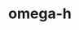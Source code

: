 ---
title: "omega-h"
layout: cache
categories: [package, develop]
meta: {"versions": ["9.34.13"], "compilers": ["cce@=15.0.1", "gcc@=11.1.0", "gcc@=11.4.0", "gcc@=9.4.0", "oneapi@=2023.2.0", "oneapi@=2023.2.1"], "oss": ["rhel8", "ubuntu20.04"], "platforms": ["linux"], "targets": ["aarch64", "ppc64le", "x86_64", "x86_64_v3", "zen4"], "stacks": ["e4s", "e4s-arm", "e4s-cray-rhel", "e4s-oneapi", "e4s-power", "root"], "num_specs": 69, "num_specs_by_stack": {"e4s-cray-rhel": 3, "root": 69, "e4s-arm": 9, "e4s-power": 23, "e4s-oneapi": 10, "e4s": 24}}
spec_details: [{"hash": "72lwv733cu3mkxkqwpxeulkybd57shtx", "compiler": "cce@=15.0.1", "versions": ["9.34.13"], "os": "rhel8", "platform": "linux", "target": "zen4", "variants": ["build_system=cmake", "build_type=Release", "~cuda", "~examples", "generator=make", "~gmsh", "~ipo", "~kokkos", "+mpi", "+optimize", "+shared", "+symbols", "~throw", "+trilinos", "~warnings", "+zlib"], "stacks": ["e4s-cray-rhel", "root"], "size": "-", "tarball": "https://binaries.spack.io/develop/build_cache/linux-rhel8-zen4/cce-15.0.1/omega-h-9.34.13/linux-rhel8-zen4-cce-15.0.1-omega-h-9.34.13-72lwv733cu3mkxkqwpxeulkybd57shtx.spack"}, {"hash": "bskkp2qwz6wdpgoqjphrvsz7mmv5onag", "compiler": "cce@=15.0.1", "versions": ["9.34.13"], "os": "rhel8", "platform": "linux", "target": "zen4", "variants": ["build_system=cmake", "build_type=Release", "~cuda", "~examples", "generator=make", "~gmsh", "~ipo", "~kokkos", "+mpi", "+optimize", "+shared", "+symbols", "~throw", "+trilinos", "~warnings", "+zlib"], "stacks": ["e4s-cray-rhel", "root"], "size": "-", "tarball": "https://binaries.spack.io/develop/build_cache/linux-rhel8-zen4/cce-15.0.1/omega-h-9.34.13/linux-rhel8-zen4-cce-15.0.1-omega-h-9.34.13-bskkp2qwz6wdpgoqjphrvsz7mmv5onag.spack"}, {"hash": "3e2srvvvgujddsm5w7j3jxvnpystlsdf", "compiler": "cce@=15.0.1", "versions": ["9.34.13"], "os": "rhel8", "platform": "linux", "target": "zen4", "variants": ["build_system=cmake", "build_type=Release", "~cuda", "~examples", "generator=make", "~gmsh", "~ipo", "~kokkos", "+mpi", "+optimize", "+shared", "+symbols", "~throw", "+trilinos", "~warnings", "+zlib"], "stacks": ["e4s-cray-rhel", "root"], "size": "-", "tarball": "https://binaries.spack.io/develop/build_cache/linux-rhel8-zen4/cce-15.0.1/omega-h-9.34.13/linux-rhel8-zen4-cce-15.0.1-omega-h-9.34.13-3e2srvvvgujddsm5w7j3jxvnpystlsdf.spack"}, {"hash": "jop5cox3afoftv7lu7gzjt7jgb5sftf6", "compiler": "gcc@=11.4.0", "versions": ["9.34.13"], "os": "ubuntu20.04", "platform": "linux", "target": "aarch64", "variants": ["build_system=cmake", "build_type=Release", "~cuda", "~examples", "generator=make", "~gmsh", "~ipo", "~kokkos", "+mpi", "+optimize", "+shared", "+symbols", "~throw", "+trilinos", "~warnings", "+zlib"], "stacks": ["e4s-arm", "root"], "size": "-", "tarball": "https://binaries.spack.io/develop/build_cache/linux-ubuntu20.04-aarch64/gcc-11.4.0/omega-h-9.34.13/linux-ubuntu20.04-aarch64-gcc-11.4.0-omega-h-9.34.13-jop5cox3afoftv7lu7gzjt7jgb5sftf6.spack"}, {"hash": "vrjr373hx7faht2p5fz3ze4yocvi73so", "compiler": "gcc@=11.4.0", "versions": ["9.34.13"], "os": "ubuntu20.04", "platform": "linux", "target": "aarch64", "variants": ["build_system=cmake", "build_type=Release", "+cuda", "cuda_arch=75", "~examples", "generator=make", "~gmsh", "~ipo", "~kokkos", "+mpi", "+optimize", "+shared", "+symbols", "~throw", "+trilinos", "~warnings", "+zlib"], "stacks": ["e4s-arm", "root"], "size": "-", "tarball": "https://binaries.spack.io/develop/build_cache/linux-ubuntu20.04-aarch64/gcc-11.4.0/omega-h-9.34.13/linux-ubuntu20.04-aarch64-gcc-11.4.0-omega-h-9.34.13-vrjr373hx7faht2p5fz3ze4yocvi73so.spack"}, {"hash": "hggechhjau3nxg2ft6lyqikkf5h2izm4", "compiler": "gcc@=11.4.0", "versions": ["9.34.13"], "os": "ubuntu20.04", "platform": "linux", "target": "aarch64", "variants": ["build_system=cmake", "build_type=Release", "+cuda", "cuda_arch=80", "~examples", "generator=make", "~gmsh", "~ipo", "~kokkos", "+mpi", "+optimize", "+shared", "+symbols", "~throw", "+trilinos", "~warnings", "+zlib"], "stacks": ["e4s-arm", "root"], "size": "-", "tarball": "https://binaries.spack.io/develop/build_cache/linux-ubuntu20.04-aarch64/gcc-11.4.0/omega-h-9.34.13/linux-ubuntu20.04-aarch64-gcc-11.4.0-omega-h-9.34.13-hggechhjau3nxg2ft6lyqikkf5h2izm4.spack"}, {"hash": "ghulmrwsbjvmazlysbxyhqaiqecnrrqm", "compiler": "gcc@=11.4.0", "versions": ["9.34.13"], "os": "ubuntu20.04", "platform": "linux", "target": "aarch64", "variants": ["build_system=cmake", "build_type=Release", "~cuda", "~examples", "generator=make", "~gmsh", "~ipo", "~kokkos", "+mpi", "+optimize", "+shared", "+symbols", "~throw", "+trilinos", "~warnings", "+zlib"], "stacks": ["e4s-arm", "root"], "size": "-", "tarball": "https://binaries.spack.io/develop/build_cache/linux-ubuntu20.04-aarch64/gcc-11.4.0/omega-h-9.34.13/linux-ubuntu20.04-aarch64-gcc-11.4.0-omega-h-9.34.13-ghulmrwsbjvmazlysbxyhqaiqecnrrqm.spack"}, {"hash": "y27ire4vp4njcvzntdm3utqzugxssavi", "compiler": "gcc@=11.4.0", "versions": ["9.34.13"], "os": "ubuntu20.04", "platform": "linux", "target": "aarch64", "variants": ["build_system=cmake", "build_type=Release", "+cuda", "cuda_arch=75", "~examples", "generator=make", "~gmsh", "~ipo", "~kokkos", "+mpi", "+optimize", "+shared", "+symbols", "~throw", "+trilinos", "~warnings", "+zlib"], "stacks": ["e4s-arm", "root"], "size": "-", "tarball": "https://binaries.spack.io/develop/build_cache/linux-ubuntu20.04-aarch64/gcc-11.4.0/omega-h-9.34.13/linux-ubuntu20.04-aarch64-gcc-11.4.0-omega-h-9.34.13-y27ire4vp4njcvzntdm3utqzugxssavi.spack"}, {"hash": "lmymatj2vmp7eutlq5nxfi44blbqqohv", "compiler": "gcc@=11.4.0", "versions": ["9.34.13"], "os": "ubuntu20.04", "platform": "linux", "target": "aarch64", "variants": ["build_system=cmake", "build_type=Release", "+cuda", "cuda_arch=80", "~examples", "generator=make", "~gmsh", "~ipo", "~kokkos", "+mpi", "+optimize", "+shared", "+symbols", "~throw", "+trilinos", "~warnings", "+zlib"], "stacks": ["e4s-arm", "root"], "size": "-", "tarball": "https://binaries.spack.io/develop/build_cache/linux-ubuntu20.04-aarch64/gcc-11.4.0/omega-h-9.34.13/linux-ubuntu20.04-aarch64-gcc-11.4.0-omega-h-9.34.13-lmymatj2vmp7eutlq5nxfi44blbqqohv.spack"}, {"hash": "f42ng6y76ajimfpbdvfkp23f6kjpr2aj", "compiler": "gcc@=11.4.0", "versions": ["9.34.13"], "os": "ubuntu20.04", "platform": "linux", "target": "aarch64", "variants": ["build_system=cmake", "build_type=Release", "+cuda", "cuda_arch=80", "~examples", "generator=make", "~gmsh", "~ipo", "~kokkos", "+mpi", "+optimize", "+shared", "+symbols", "~throw", "+trilinos", "~warnings", "+zlib"], "stacks": ["e4s-arm", "root"], "size": "-", "tarball": "https://binaries.spack.io/develop/build_cache/linux-ubuntu20.04-aarch64/gcc-11.4.0/omega-h-9.34.13/linux-ubuntu20.04-aarch64-gcc-11.4.0-omega-h-9.34.13-f42ng6y76ajimfpbdvfkp23f6kjpr2aj.spack"}, {"hash": "vpqk4nmkwvehz722mlcw6or7oj2nrf5j", "compiler": "gcc@=11.4.0", "versions": ["9.34.13"], "os": "ubuntu20.04", "platform": "linux", "target": "aarch64", "variants": ["build_system=cmake", "build_type=Release", "~cuda", "~examples", "generator=make", "~gmsh", "~ipo", "~kokkos", "+mpi", "+optimize", "+shared", "+symbols", "~throw", "+trilinos", "~warnings", "+zlib"], "stacks": ["e4s-arm", "root"], "size": "-", "tarball": "https://binaries.spack.io/develop/build_cache/linux-ubuntu20.04-aarch64/gcc-11.4.0/omega-h-9.34.13/linux-ubuntu20.04-aarch64-gcc-11.4.0-omega-h-9.34.13-vpqk4nmkwvehz722mlcw6or7oj2nrf5j.spack"}, {"hash": "caxgtfichk2ziinwupwel2slq773c3lg", "compiler": "gcc@=11.4.0", "versions": ["9.34.13"], "os": "ubuntu20.04", "platform": "linux", "target": "aarch64", "variants": ["build_system=cmake", "build_type=Release", "+cuda", "cuda_arch=75", "~examples", "generator=make", "~gmsh", "~ipo", "~kokkos", "+mpi", "+optimize", "+shared", "+symbols", "~throw", "+trilinos", "~warnings", "+zlib"], "stacks": ["e4s-arm", "root"], "size": "-", "tarball": "https://binaries.spack.io/develop/build_cache/linux-ubuntu20.04-aarch64/gcc-11.4.0/omega-h-9.34.13/linux-ubuntu20.04-aarch64-gcc-11.4.0-omega-h-9.34.13-caxgtfichk2ziinwupwel2slq773c3lg.spack"}, {"hash": "rcznc3n3rk6dapl545cr33krz2px225l", "compiler": "gcc@=11.1.0", "versions": ["9.34.13"], "os": "ubuntu20.04", "platform": "linux", "target": "ppc64le", "variants": ["build_system=cmake", "build_type=Release", "~cuda", "~examples", "generator=make", "~gmsh", "~ipo", "~kokkos", "+mpi", "+optimize", "+shared", "+symbols", "~throw", "+trilinos", "~warnings", "+zlib"], "stacks": ["e4s-power", "root"], "size": "-", "tarball": "https://binaries.spack.io/develop/build_cache/linux-ubuntu20.04-ppc64le/gcc-11.1.0/omega-h-9.34.13/linux-ubuntu20.04-ppc64le-gcc-11.1.0-omega-h-9.34.13-rcznc3n3rk6dapl545cr33krz2px225l.spack"}, {"hash": "ady4n5tf7hmdwwmboxvbvbwae7tufpfa", "compiler": "gcc@=11.1.0", "versions": ["9.34.13"], "os": "ubuntu20.04", "platform": "linux", "target": "ppc64le", "variants": ["build_system=cmake", "build_type=Release", "+cuda", "cuda_arch=70", "~examples", "generator=make", "~gmsh", "~ipo", "~kokkos", "+mpi", "+optimize", "+shared", "+symbols", "~throw", "+trilinos", "~warnings", "+zlib"], "stacks": ["e4s-power", "root"], "size": "-", "tarball": "https://binaries.spack.io/develop/build_cache/linux-ubuntu20.04-ppc64le/gcc-11.1.0/omega-h-9.34.13/linux-ubuntu20.04-ppc64le-gcc-11.1.0-omega-h-9.34.13-ady4n5tf7hmdwwmboxvbvbwae7tufpfa.spack"}, {"hash": "65vshdfywhevmkdkmbnzvht2elzsn6h3", "compiler": "gcc@=11.1.0", "versions": ["9.34.13"], "os": "ubuntu20.04", "platform": "linux", "target": "ppc64le", "variants": ["build_system=cmake", "build_type=Release", "+cuda", "cuda_arch=70", "~examples", "generator=make", "~gmsh", "~ipo", "~kokkos", "+mpi", "+optimize", "+shared", "+symbols", "~throw", "+trilinos", "~warnings", "+zlib"], "stacks": ["e4s-power", "root"], "size": "-", "tarball": "https://binaries.spack.io/develop/build_cache/linux-ubuntu20.04-ppc64le/gcc-11.1.0/omega-h-9.34.13/linux-ubuntu20.04-ppc64le-gcc-11.1.0-omega-h-9.34.13-65vshdfywhevmkdkmbnzvht2elzsn6h3.spack"}, {"hash": "i3e3hdp3bfqhrdd5sxz4itptvg5usudo", "compiler": "gcc@=11.1.0", "versions": ["9.34.13"], "os": "ubuntu20.04", "platform": "linux", "target": "ppc64le", "variants": ["build_system=cmake", "build_type=Release", "+cuda", "cuda_arch=70", "~examples", "generator=make", "~gmsh", "~ipo", "~kokkos", "+mpi", "+optimize", "+shared", "+symbols", "~throw", "+trilinos", "~warnings", "+zlib"], "stacks": ["e4s-power", "root"], "size": "-", "tarball": "https://binaries.spack.io/develop/build_cache/linux-ubuntu20.04-ppc64le/gcc-11.1.0/omega-h-9.34.13/linux-ubuntu20.04-ppc64le-gcc-11.1.0-omega-h-9.34.13-i3e3hdp3bfqhrdd5sxz4itptvg5usudo.spack"}, {"hash": "cvdabzsvbyvakxgqan4hwp6ckubm7u35", "compiler": "gcc@=11.1.0", "versions": ["9.34.13"], "os": "ubuntu20.04", "platform": "linux", "target": "ppc64le", "variants": ["build_system=cmake", "build_type=Release", "+cuda", "cuda_arch=70", "~examples", "generator=make", "~gmsh", "~ipo", "~kokkos", "+mpi", "+optimize", "+shared", "+symbols", "~throw", "+trilinos", "~warnings", "+zlib"], "stacks": ["e4s-power", "root"], "size": "-", "tarball": "https://binaries.spack.io/develop/build_cache/linux-ubuntu20.04-ppc64le/gcc-11.1.0/omega-h-9.34.13/linux-ubuntu20.04-ppc64le-gcc-11.1.0-omega-h-9.34.13-cvdabzsvbyvakxgqan4hwp6ckubm7u35.spack"}, {"hash": "6c2mp642c4rmsbedghnqg4f7yedlpgey", "compiler": "gcc@=11.1.0", "versions": ["9.34.13"], "os": "ubuntu20.04", "platform": "linux", "target": "ppc64le", "variants": ["build_system=cmake", "build_type=Release", "+cuda", "cuda_arch=70", "~examples", "generator=make", "~gmsh", "~ipo", "~kokkos", "+mpi", "+optimize", "+shared", "+symbols", "~throw", "+trilinos", "~warnings", "+zlib"], "stacks": ["e4s-power", "root"], "size": "-", "tarball": "https://binaries.spack.io/develop/build_cache/linux-ubuntu20.04-ppc64le/gcc-11.1.0/omega-h-9.34.13/linux-ubuntu20.04-ppc64le-gcc-11.1.0-omega-h-9.34.13-6c2mp642c4rmsbedghnqg4f7yedlpgey.spack"}, {"hash": "bnv4bgkfqd3k6epnrgn7pbw4moaw6vvs", "compiler": "gcc@=11.1.0", "versions": ["9.34.13"], "os": "ubuntu20.04", "platform": "linux", "target": "ppc64le", "variants": ["build_system=cmake", "build_type=Release", "+cuda", "cuda_arch=70", "~examples", "generator=make", "~gmsh", "~ipo", "~kokkos", "+mpi", "+optimize", "+shared", "+symbols", "~throw", "+trilinos", "~warnings", "+zlib"], "stacks": ["e4s-power", "root"], "size": "-", "tarball": "https://binaries.spack.io/develop/build_cache/linux-ubuntu20.04-ppc64le/gcc-11.1.0/omega-h-9.34.13/linux-ubuntu20.04-ppc64le-gcc-11.1.0-omega-h-9.34.13-bnv4bgkfqd3k6epnrgn7pbw4moaw6vvs.spack"}, {"hash": "fx4ado3dd2srowcwsx6mjwiqjwh44u5j", "compiler": "gcc@=11.1.0", "versions": ["9.34.13"], "os": "ubuntu20.04", "platform": "linux", "target": "ppc64le", "variants": ["build_system=cmake", "build_type=Release", "~cuda", "~examples", "generator=make", "~gmsh", "~ipo", "~kokkos", "+mpi", "+optimize", "+shared", "+symbols", "~throw", "+trilinos", "~warnings", "+zlib"], "stacks": ["e4s-power", "root"], "size": "-", "tarball": "https://binaries.spack.io/develop/build_cache/linux-ubuntu20.04-ppc64le/gcc-11.1.0/omega-h-9.34.13/linux-ubuntu20.04-ppc64le-gcc-11.1.0-omega-h-9.34.13-fx4ado3dd2srowcwsx6mjwiqjwh44u5j.spack"}, {"hash": "ksajywcla4wozkdiiulqotfnt5gmrv7e", "compiler": "gcc@=11.1.0", "versions": ["9.34.13"], "os": "ubuntu20.04", "platform": "linux", "target": "ppc64le", "variants": ["build_system=cmake", "build_type=Release", "~cuda", "~examples", "generator=make", "~gmsh", "~ipo", "~kokkos", "+mpi", "+optimize", "+shared", "+symbols", "~throw", "+trilinos", "~warnings", "+zlib"], "stacks": ["e4s-power", "root"], "size": "-", "tarball": "https://binaries.spack.io/develop/build_cache/linux-ubuntu20.04-ppc64le/gcc-11.1.0/omega-h-9.34.13/linux-ubuntu20.04-ppc64le-gcc-11.1.0-omega-h-9.34.13-ksajywcla4wozkdiiulqotfnt5gmrv7e.spack"}, {"hash": "jrohpnizkwocjkyuavgbcxigiktq2vr4", "compiler": "gcc@=11.1.0", "versions": ["9.34.13"], "os": "ubuntu20.04", "platform": "linux", "target": "ppc64le", "variants": ["build_system=cmake", "build_type=Release", "~cuda", "~examples", "generator=make", "~gmsh", "~ipo", "~kokkos", "+mpi", "+optimize", "+shared", "+symbols", "~throw", "+trilinos", "~warnings", "+zlib"], "stacks": ["e4s-power", "root"], "size": "-", "tarball": "https://binaries.spack.io/develop/build_cache/linux-ubuntu20.04-ppc64le/gcc-11.1.0/omega-h-9.34.13/linux-ubuntu20.04-ppc64le-gcc-11.1.0-omega-h-9.34.13-jrohpnizkwocjkyuavgbcxigiktq2vr4.spack"}, {"hash": "swfht3jfmp4w5qq4ncenh2ysheubguy3", "compiler": "gcc@=11.1.0", "versions": ["9.34.13"], "os": "ubuntu20.04", "platform": "linux", "target": "ppc64le", "variants": ["build_system=cmake", "build_type=Release", "~cuda", "~examples", "generator=make", "~gmsh", "~ipo", "~kokkos", "+mpi", "+optimize", "+shared", "+symbols", "~throw", "+trilinos", "~warnings", "+zlib"], "stacks": ["e4s-power", "root"], "size": "-", "tarball": "https://binaries.spack.io/develop/build_cache/linux-ubuntu20.04-ppc64le/gcc-11.1.0/omega-h-9.34.13/linux-ubuntu20.04-ppc64le-gcc-11.1.0-omega-h-9.34.13-swfht3jfmp4w5qq4ncenh2ysheubguy3.spack"}, {"hash": "5snbl7znuzu5olixqyphs3bvxnngo7zd", "compiler": "gcc@=11.1.0", "versions": ["9.34.13"], "os": "ubuntu20.04", "platform": "linux", "target": "ppc64le", "variants": ["build_system=cmake", "build_type=Release", "~cuda", "~examples", "generator=make", "~gmsh", "~ipo", "~kokkos", "+mpi", "+optimize", "+shared", "+symbols", "~throw", "+trilinos", "~warnings", "+zlib"], "stacks": ["e4s-power", "root"], "size": "-", "tarball": "https://binaries.spack.io/develop/build_cache/linux-ubuntu20.04-ppc64le/gcc-11.1.0/omega-h-9.34.13/linux-ubuntu20.04-ppc64le-gcc-11.1.0-omega-h-9.34.13-5snbl7znuzu5olixqyphs3bvxnngo7zd.spack"}, {"hash": "lwyjrhmvwx3shmsgkglroma5a35ca67f", "compiler": "gcc@=11.1.0", "versions": ["9.34.13"], "os": "ubuntu20.04", "platform": "linux", "target": "ppc64le", "variants": ["build_system=cmake", "build_type=Release", "~cuda", "~examples", "generator=make", "~gmsh", "~ipo", "~kokkos", "+mpi", "+optimize", "+shared", "+symbols", "~throw", "+trilinos", "~warnings", "+zlib"], "stacks": ["e4s-power", "root"], "size": "-", "tarball": "https://binaries.spack.io/develop/build_cache/linux-ubuntu20.04-ppc64le/gcc-11.1.0/omega-h-9.34.13/linux-ubuntu20.04-ppc64le-gcc-11.1.0-omega-h-9.34.13-lwyjrhmvwx3shmsgkglroma5a35ca67f.spack"}, {"hash": "6saetdwvfg5dqyu6uu44qo5ug6p4w2xw", "compiler": "gcc@=11.1.0", "versions": ["9.34.13"], "os": "ubuntu20.04", "platform": "linux", "target": "ppc64le", "variants": ["build_system=cmake", "build_type=Release", "+cuda", "cuda_arch=70", "~examples", "generator=make", "~gmsh", "~ipo", "~kokkos", "+mpi", "+optimize", "+shared", "+symbols", "~throw", "+trilinos", "~warnings", "+zlib"], "stacks": ["e4s-power", "root"], "size": "-", "tarball": "https://binaries.spack.io/develop/build_cache/linux-ubuntu20.04-ppc64le/gcc-11.1.0/omega-h-9.34.13/linux-ubuntu20.04-ppc64le-gcc-11.1.0-omega-h-9.34.13-6saetdwvfg5dqyu6uu44qo5ug6p4w2xw.spack"}, {"hash": "epnl4gvw6h2oruf5j2vve5hea6mrq3ky", "compiler": "gcc@=11.1.0", "versions": ["9.34.13"], "os": "ubuntu20.04", "platform": "linux", "target": "ppc64le", "variants": ["build_system=cmake", "build_type=Release", "~cuda", "~examples", "generator=make", "~gmsh", "~ipo", "~kokkos", "+mpi", "+optimize", "+shared", "+symbols", "~throw", "+trilinos", "~warnings", "+zlib"], "stacks": ["e4s-power", "root"], "size": "-", "tarball": "https://binaries.spack.io/develop/build_cache/linux-ubuntu20.04-ppc64le/gcc-11.1.0/omega-h-9.34.13/linux-ubuntu20.04-ppc64le-gcc-11.1.0-omega-h-9.34.13-epnl4gvw6h2oruf5j2vve5hea6mrq3ky.spack"}, {"hash": "mbk4klpqr6ntbfutcqizn56bcem6xr3e", "compiler": "gcc@=11.1.0", "versions": ["9.34.13"], "os": "ubuntu20.04", "platform": "linux", "target": "ppc64le", "variants": ["build_system=cmake", "build_type=Release", "+cuda", "cuda_arch=70", "~examples", "generator=make", "~gmsh", "~ipo", "~kokkos", "+mpi", "+optimize", "+shared", "+symbols", "~throw", "+trilinos", "~warnings", "+zlib"], "stacks": ["e4s-power", "root"], "size": "-", "tarball": "https://binaries.spack.io/develop/build_cache/linux-ubuntu20.04-ppc64le/gcc-11.1.0/omega-h-9.34.13/linux-ubuntu20.04-ppc64le-gcc-11.1.0-omega-h-9.34.13-mbk4klpqr6ntbfutcqizn56bcem6xr3e.spack"}, {"hash": "zkhbk6y7t2kgs3g7rs5nwrpo7mlkwx2p", "compiler": "gcc@=11.1.0", "versions": ["9.34.13"], "os": "ubuntu20.04", "platform": "linux", "target": "ppc64le", "variants": ["build_system=cmake", "build_type=Release", "+cuda", "cuda_arch=70", "~examples", "generator=make", "~gmsh", "~ipo", "~kokkos", "+mpi", "+optimize", "+shared", "+symbols", "~throw", "+trilinos", "~warnings", "+zlib"], "stacks": ["e4s-power", "root"], "size": "-", "tarball": "https://binaries.spack.io/develop/build_cache/linux-ubuntu20.04-ppc64le/gcc-11.1.0/omega-h-9.34.13/linux-ubuntu20.04-ppc64le-gcc-11.1.0-omega-h-9.34.13-zkhbk6y7t2kgs3g7rs5nwrpo7mlkwx2p.spack"}, {"hash": "ikbdmz6w6kl4ozpm7toi72grtjfgtdad", "compiler": "gcc@=11.1.0", "versions": ["9.34.13"], "os": "ubuntu20.04", "platform": "linux", "target": "ppc64le", "variants": ["build_system=cmake", "build_type=Release", "~cuda", "~examples", "generator=make", "~gmsh", "~ipo", "~kokkos", "+mpi", "+optimize", "+shared", "+symbols", "~throw", "+trilinos", "~warnings", "+zlib"], "stacks": ["e4s-power", "root"], "size": "-", "tarball": "https://binaries.spack.io/develop/build_cache/linux-ubuntu20.04-ppc64le/gcc-11.1.0/omega-h-9.34.13/linux-ubuntu20.04-ppc64le-gcc-11.1.0-omega-h-9.34.13-ikbdmz6w6kl4ozpm7toi72grtjfgtdad.spack"}, {"hash": "pu33xgs3dqk3dwhzhqnxiec7x3wtx6x7", "compiler": "gcc@=11.1.0", "versions": ["9.34.13"], "os": "ubuntu20.04", "platform": "linux", "target": "ppc64le", "variants": ["build_system=cmake", "build_type=Release", "~cuda", "~examples", "generator=make", "~gmsh", "~ipo", "~kokkos", "+mpi", "+optimize", "+shared", "+symbols", "~throw", "+trilinos", "~warnings", "+zlib"], "stacks": ["e4s-power", "root"], "size": "-", "tarball": "https://binaries.spack.io/develop/build_cache/linux-ubuntu20.04-ppc64le/gcc-11.1.0/omega-h-9.34.13/linux-ubuntu20.04-ppc64le-gcc-11.1.0-omega-h-9.34.13-pu33xgs3dqk3dwhzhqnxiec7x3wtx6x7.spack"}, {"hash": "gwku4ppyg5gdcujvqe52aun33c4zkvqb", "compiler": "gcc@=9.4.0", "versions": ["9.34.13"], "os": "ubuntu20.04", "platform": "linux", "target": "ppc64le", "variants": ["build_system=cmake", "build_type=Release", "+cuda", "cuda_arch=70", "~examples", "generator=make", "~gmsh", "~ipo", "~kokkos", "+mpi", "+optimize", "+shared", "+symbols", "~throw", "+trilinos", "~warnings", "+zlib"], "stacks": ["e4s-power", "root"], "size": "-", "tarball": "https://binaries.spack.io/develop/build_cache/linux-ubuntu20.04-ppc64le/gcc-9.4.0/omega-h-9.34.13/linux-ubuntu20.04-ppc64le-gcc-9.4.0-omega-h-9.34.13-gwku4ppyg5gdcujvqe52aun33c4zkvqb.spack"}, {"hash": "qjh7ox2hxgecdnm5nxxoakobjasjz2tq", "compiler": "gcc@=9.4.0", "versions": ["9.34.13"], "os": "ubuntu20.04", "platform": "linux", "target": "ppc64le", "variants": ["build_system=cmake", "build_type=Release", "+cuda", "cuda_arch=70", "~examples", "generator=make", "~gmsh", "~ipo", "~kokkos", "+mpi", "+optimize", "+shared", "+symbols", "~throw", "+trilinos", "~warnings", "+zlib"], "stacks": ["e4s-power", "root"], "size": "-", "tarball": "https://binaries.spack.io/develop/build_cache/linux-ubuntu20.04-ppc64le/gcc-9.4.0/omega-h-9.34.13/linux-ubuntu20.04-ppc64le-gcc-9.4.0-omega-h-9.34.13-qjh7ox2hxgecdnm5nxxoakobjasjz2tq.spack"}, {"hash": "abq4onwp75b54moiinmzwbmns7xtgbbi", "compiler": "gcc@=9.4.0", "versions": ["9.34.13"], "os": "ubuntu20.04", "platform": "linux", "target": "ppc64le", "variants": ["build_system=cmake", "build_type=Release", "~cuda", "~examples", "generator=make", "~gmsh", "~ipo", "~kokkos", "+mpi", "+optimize", "+shared", "+symbols", "~throw", "+trilinos", "~warnings", "+zlib"], "stacks": ["e4s-power", "root"], "size": "-", "tarball": "https://binaries.spack.io/develop/build_cache/linux-ubuntu20.04-ppc64le/gcc-9.4.0/omega-h-9.34.13/linux-ubuntu20.04-ppc64le-gcc-9.4.0-omega-h-9.34.13-abq4onwp75b54moiinmzwbmns7xtgbbi.spack"}, {"hash": "weqmzf4v7ltmhdet5ut75jgpec7khq42", "compiler": "gcc@=9.4.0", "versions": ["9.34.13"], "os": "ubuntu20.04", "platform": "linux", "target": "ppc64le", "variants": ["build_system=cmake", "build_type=Release", "~cuda", "~examples", "generator=make", "~gmsh", "~ipo", "~kokkos", "+mpi", "+optimize", "+shared", "+symbols", "~throw", "+trilinos", "~warnings", "+zlib"], "stacks": ["e4s-power", "root"], "size": "-", "tarball": "https://binaries.spack.io/develop/build_cache/linux-ubuntu20.04-ppc64le/gcc-9.4.0/omega-h-9.34.13/linux-ubuntu20.04-ppc64le-gcc-9.4.0-omega-h-9.34.13-weqmzf4v7ltmhdet5ut75jgpec7khq42.spack"}, {"hash": "33enirthxz7hdq7enjh55arw2wiruzav", "compiler": "oneapi@=2023.2.0", "versions": ["9.34.13"], "os": "ubuntu20.04", "platform": "linux", "target": "x86_64", "variants": ["build_system=cmake", "build_type=Release", "~cuda", "~examples", "generator=make", "~gmsh", "~ipo", "~kokkos", "+mpi", "+optimize", "+shared", "+symbols", "~throw", "+trilinos", "~warnings", "+zlib"], "stacks": ["e4s-oneapi", "root"], "size": "-", "tarball": "https://binaries.spack.io/develop/build_cache/linux-ubuntu20.04-x86_64/oneapi-2023.2.0/omega-h-9.34.13/linux-ubuntu20.04-x86_64-oneapi-2023.2.0-omega-h-9.34.13-33enirthxz7hdq7enjh55arw2wiruzav.spack"}, {"hash": "2w6ntmsm6r62y5p4zz2nhfng7zmkezo5", "compiler": "oneapi@=2023.2.0", "versions": ["9.34.13"], "os": "ubuntu20.04", "platform": "linux", "target": "x86_64", "variants": ["build_system=cmake", "build_type=Release", "~cuda", "~examples", "generator=make", "~gmsh", "~ipo", "~kokkos", "+mpi", "+optimize", "+shared", "+symbols", "~throw", "+trilinos", "~warnings", "+zlib"], "stacks": ["e4s-oneapi", "root"], "size": "-", "tarball": "https://binaries.spack.io/develop/build_cache/linux-ubuntu20.04-x86_64/oneapi-2023.2.0/omega-h-9.34.13/linux-ubuntu20.04-x86_64-oneapi-2023.2.0-omega-h-9.34.13-2w6ntmsm6r62y5p4zz2nhfng7zmkezo5.spack"}, {"hash": "rar2vzqfjo7qnyjbpe4yyayux32wyyam", "compiler": "oneapi@=2023.2.0", "versions": ["9.34.13"], "os": "ubuntu20.04", "platform": "linux", "target": "x86_64", "variants": ["build_system=cmake", "build_type=Release", "~cuda", "~examples", "generator=make", "~gmsh", "~ipo", "~kokkos", "+mpi", "+optimize", "+shared", "+symbols", "~throw", "+trilinos", "~warnings", "+zlib"], "stacks": ["e4s-oneapi", "root"], "size": "-", "tarball": "https://binaries.spack.io/develop/build_cache/linux-ubuntu20.04-x86_64/oneapi-2023.2.0/omega-h-9.34.13/linux-ubuntu20.04-x86_64-oneapi-2023.2.0-omega-h-9.34.13-rar2vzqfjo7qnyjbpe4yyayux32wyyam.spack"}, {"hash": "a2exadxqdffzbavcodxidsvbdrlyboqb", "compiler": "oneapi@=2023.2.0", "versions": ["9.34.13"], "os": "ubuntu20.04", "platform": "linux", "target": "x86_64", "variants": ["build_system=cmake", "build_type=Release", "~cuda", "~examples", "generator=make", "~gmsh", "~ipo", "~kokkos", "+mpi", "+optimize", "+shared", "+symbols", "~throw", "+trilinos", "~warnings", "+zlib"], "stacks": ["e4s-oneapi", "root"], "size": "-", "tarball": "https://binaries.spack.io/develop/build_cache/linux-ubuntu20.04-x86_64/oneapi-2023.2.0/omega-h-9.34.13/linux-ubuntu20.04-x86_64-oneapi-2023.2.0-omega-h-9.34.13-a2exadxqdffzbavcodxidsvbdrlyboqb.spack"}, {"hash": "drxcvsppzm4bhs4nhtco2z2mxdpilk3z", "compiler": "oneapi@=2023.2.0", "versions": ["9.34.13"], "os": "ubuntu20.04", "platform": "linux", "target": "x86_64", "variants": ["build_system=cmake", "build_type=Release", "~cuda", "~examples", "generator=make", "~gmsh", "~ipo", "~kokkos", "+mpi", "+optimize", "+shared", "+symbols", "~throw", "+trilinos", "~warnings", "+zlib"], "stacks": ["e4s-oneapi", "root"], "size": "-", "tarball": "https://binaries.spack.io/develop/build_cache/linux-ubuntu20.04-x86_64/oneapi-2023.2.0/omega-h-9.34.13/linux-ubuntu20.04-x86_64-oneapi-2023.2.0-omega-h-9.34.13-drxcvsppzm4bhs4nhtco2z2mxdpilk3z.spack"}, {"hash": "dtw3rct6yrml43o7sqisvf6zgwzd4azk", "compiler": "oneapi@=2023.2.0", "versions": ["9.34.13"], "os": "ubuntu20.04", "platform": "linux", "target": "x86_64", "variants": ["build_system=cmake", "build_type=Release", "~cuda", "~examples", "generator=make", "~gmsh", "~ipo", "~kokkos", "+mpi", "+optimize", "+shared", "+symbols", "~throw", "+trilinos", "~warnings", "+zlib"], "stacks": ["e4s-oneapi", "root"], "size": "-", "tarball": "https://binaries.spack.io/develop/build_cache/linux-ubuntu20.04-x86_64/oneapi-2023.2.0/omega-h-9.34.13/linux-ubuntu20.04-x86_64-oneapi-2023.2.0-omega-h-9.34.13-dtw3rct6yrml43o7sqisvf6zgwzd4azk.spack"}, {"hash": "js7ev2giomljetchb4q4mmaalgxhsgfe", "compiler": "oneapi@=2023.2.0", "versions": ["9.34.13"], "os": "ubuntu20.04", "platform": "linux", "target": "x86_64", "variants": ["build_system=cmake", "build_type=Release", "~cuda", "~examples", "generator=make", "~gmsh", "~ipo", "~kokkos", "+mpi", "+optimize", "+shared", "+symbols", "~throw", "+trilinos", "~warnings", "+zlib"], "stacks": ["e4s-oneapi", "root"], "size": "-", "tarball": "https://binaries.spack.io/develop/build_cache/linux-ubuntu20.04-x86_64/oneapi-2023.2.0/omega-h-9.34.13/linux-ubuntu20.04-x86_64-oneapi-2023.2.0-omega-h-9.34.13-js7ev2giomljetchb4q4mmaalgxhsgfe.spack"}, {"hash": "lxd5lphkn32nlk7wcq4bgm7332d7ixqd", "compiler": "oneapi@=2023.2.0", "versions": ["9.34.13"], "os": "ubuntu20.04", "platform": "linux", "target": "x86_64", "variants": ["build_system=cmake", "build_type=Release", "~cuda", "~examples", "generator=make", "~gmsh", "~ipo", "~kokkos", "+mpi", "+optimize", "+shared", "+symbols", "~throw", "+trilinos", "~warnings", "+zlib"], "stacks": ["e4s-oneapi", "root"], "size": "-", "tarball": "https://binaries.spack.io/develop/build_cache/linux-ubuntu20.04-x86_64/oneapi-2023.2.0/omega-h-9.34.13/linux-ubuntu20.04-x86_64-oneapi-2023.2.0-omega-h-9.34.13-lxd5lphkn32nlk7wcq4bgm7332d7ixqd.spack"}, {"hash": "7vy4f7k7aj36krtsc3xobi7ubbxv2rl6", "compiler": "gcc@=11.1.0", "versions": ["9.34.13"], "os": "ubuntu20.04", "platform": "linux", "target": "x86_64_v3", "variants": ["build_system=cmake", "build_type=Release", "~cuda", "~examples", "generator=make", "~gmsh", "~ipo", "~kokkos", "+mpi", "+optimize", "+shared", "+symbols", "~throw", "+trilinos", "~warnings", "+zlib"], "stacks": ["e4s", "root"], "size": "-", "tarball": "https://binaries.spack.io/develop/build_cache/linux-ubuntu20.04-x86_64_v3/gcc-11.1.0/omega-h-9.34.13/linux-ubuntu20.04-x86_64_v3-gcc-11.1.0-omega-h-9.34.13-7vy4f7k7aj36krtsc3xobi7ubbxv2rl6.spack"}, {"hash": "27ak6nndqrewrcdiyzb2fupon73b7euk", "compiler": "gcc@=11.1.0", "versions": ["9.34.13"], "os": "ubuntu20.04", "platform": "linux", "target": "x86_64_v3", "variants": ["build_system=cmake", "build_type=Release", "+cuda", "cuda_arch=80", "~examples", "generator=make", "~gmsh", "~ipo", "~kokkos", "+mpi", "+optimize", "+shared", "+symbols", "~throw", "+trilinos", "~warnings", "+zlib"], "stacks": ["e4s", "root"], "size": "-", "tarball": "https://binaries.spack.io/develop/build_cache/linux-ubuntu20.04-x86_64_v3/gcc-11.1.0/omega-h-9.34.13/linux-ubuntu20.04-x86_64_v3-gcc-11.1.0-omega-h-9.34.13-27ak6nndqrewrcdiyzb2fupon73b7euk.spack"}, {"hash": "dbmnir4gpk3ufq65dihvrrev2r2fusay", "compiler": "gcc@=11.1.0", "versions": ["9.34.13"], "os": "ubuntu20.04", "platform": "linux", "target": "x86_64_v3", "variants": ["build_system=cmake", "build_type=Release", "~cuda", "~examples", "generator=make", "~gmsh", "~ipo", "~kokkos", "+mpi", "+optimize", "+shared", "+symbols", "~throw", "+trilinos", "~warnings", "+zlib"], "stacks": ["e4s", "root"], "size": "-", "tarball": "https://binaries.spack.io/develop/build_cache/linux-ubuntu20.04-x86_64_v3/gcc-11.1.0/omega-h-9.34.13/linux-ubuntu20.04-x86_64_v3-gcc-11.1.0-omega-h-9.34.13-dbmnir4gpk3ufq65dihvrrev2r2fusay.spack"}, {"hash": "a3mczavg6vsjaec2vxealbnsaosafjk3", "compiler": "gcc@=11.1.0", "versions": ["9.34.13"], "os": "ubuntu20.04", "platform": "linux", "target": "x86_64_v3", "variants": ["build_system=cmake", "build_type=Release", "+cuda", "cuda_arch=80", "~examples", "generator=make", "~gmsh", "~ipo", "~kokkos", "+mpi", "+optimize", "+shared", "+symbols", "~throw", "+trilinos", "~warnings", "+zlib"], "stacks": ["e4s", "root"], "size": "-", "tarball": "https://binaries.spack.io/develop/build_cache/linux-ubuntu20.04-x86_64_v3/gcc-11.1.0/omega-h-9.34.13/linux-ubuntu20.04-x86_64_v3-gcc-11.1.0-omega-h-9.34.13-a3mczavg6vsjaec2vxealbnsaosafjk3.spack"}, {"hash": "a67itnmjtqfttalqntsgt6dlmjvpfkvn", "compiler": "gcc@=11.1.0", "versions": ["9.34.13"], "os": "ubuntu20.04", "platform": "linux", "target": "x86_64_v3", "variants": ["build_system=cmake", "build_type=Release", "+cuda", "cuda_arch=80", "~examples", "generator=make", "~gmsh", "~ipo", "~kokkos", "+mpi", "+optimize", "+shared", "+symbols", "~throw", "+trilinos", "~warnings", "+zlib"], "stacks": ["e4s", "root"], "size": "-", "tarball": "https://binaries.spack.io/develop/build_cache/linux-ubuntu20.04-x86_64_v3/gcc-11.1.0/omega-h-9.34.13/linux-ubuntu20.04-x86_64_v3-gcc-11.1.0-omega-h-9.34.13-a67itnmjtqfttalqntsgt6dlmjvpfkvn.spack"}, {"hash": "w7bcihu5xqx4ct7jlrht3hdfw5queyis", "compiler": "gcc@=11.1.0", "versions": ["9.34.13"], "os": "ubuntu20.04", "platform": "linux", "target": "x86_64_v3", "variants": ["build_system=cmake", "build_type=Release", "~cuda", "~examples", "generator=make", "~gmsh", "~ipo", "~kokkos", "+mpi", "+optimize", "+shared", "+symbols", "~throw", "+trilinos", "~warnings", "+zlib"], "stacks": ["e4s", "root"], "size": "-", "tarball": "https://binaries.spack.io/develop/build_cache/linux-ubuntu20.04-x86_64_v3/gcc-11.1.0/omega-h-9.34.13/linux-ubuntu20.04-x86_64_v3-gcc-11.1.0-omega-h-9.34.13-w7bcihu5xqx4ct7jlrht3hdfw5queyis.spack"}, {"hash": "avb2rhbqb6jyxioipu6ftzuvqmezx3cc", "compiler": "gcc@=11.1.0", "versions": ["9.34.13"], "os": "ubuntu20.04", "platform": "linux", "target": "x86_64_v3", "variants": ["build_system=cmake", "build_type=Release", "+cuda", "cuda_arch=80", "~examples", "generator=make", "~gmsh", "~ipo", "~kokkos", "+mpi", "+optimize", "+shared", "+symbols", "~throw", "+trilinos", "~warnings", "+zlib"], "stacks": ["e4s", "root"], "size": "-", "tarball": "https://binaries.spack.io/develop/build_cache/linux-ubuntu20.04-x86_64_v3/gcc-11.1.0/omega-h-9.34.13/linux-ubuntu20.04-x86_64_v3-gcc-11.1.0-omega-h-9.34.13-avb2rhbqb6jyxioipu6ftzuvqmezx3cc.spack"}, {"hash": "4nvmmtnsbbmkcr7v4noqj72uwodg7kxq", "compiler": "gcc@=11.1.0", "versions": ["9.34.13"], "os": "ubuntu20.04", "platform": "linux", "target": "x86_64_v3", "variants": ["build_system=cmake", "build_type=Release", "~cuda", "~examples", "generator=make", "~gmsh", "~ipo", "~kokkos", "+mpi", "+optimize", "+shared", "+symbols", "~throw", "+trilinos", "~warnings", "+zlib"], "stacks": ["e4s", "root"], "size": "-", "tarball": "https://binaries.spack.io/develop/build_cache/linux-ubuntu20.04-x86_64_v3/gcc-11.1.0/omega-h-9.34.13/linux-ubuntu20.04-x86_64_v3-gcc-11.1.0-omega-h-9.34.13-4nvmmtnsbbmkcr7v4noqj72uwodg7kxq.spack"}, {"hash": "rmb6peyzf4accqlsj6ftoo5jaxqbxm6t", "compiler": "gcc@=11.1.0", "versions": ["9.34.13"], "os": "ubuntu20.04", "platform": "linux", "target": "x86_64_v3", "variants": ["build_system=cmake", "build_type=Release", "+cuda", "cuda_arch=80", "~examples", "generator=make", "~gmsh", "~ipo", "~kokkos", "+mpi", "+optimize", "+shared", "+symbols", "~throw", "+trilinos", "~warnings", "+zlib"], "stacks": ["e4s", "root"], "size": "-", "tarball": "https://binaries.spack.io/develop/build_cache/linux-ubuntu20.04-x86_64_v3/gcc-11.1.0/omega-h-9.34.13/linux-ubuntu20.04-x86_64_v3-gcc-11.1.0-omega-h-9.34.13-rmb6peyzf4accqlsj6ftoo5jaxqbxm6t.spack"}, {"hash": "jlemxaeie3344z5urcpte4w32fuo27iw", "compiler": "gcc@=11.1.0", "versions": ["9.34.13"], "os": "ubuntu20.04", "platform": "linux", "target": "x86_64_v3", "variants": ["build_system=cmake", "build_type=Release", "+cuda", "cuda_arch=80", "~examples", "generator=make", "~gmsh", "~ipo", "~kokkos", "+mpi", "+optimize", "+shared", "+symbols", "~throw", "+trilinos", "~warnings", "+zlib"], "stacks": ["e4s", "root"], "size": "-", "tarball": "https://binaries.spack.io/develop/build_cache/linux-ubuntu20.04-x86_64_v3/gcc-11.1.0/omega-h-9.34.13/linux-ubuntu20.04-x86_64_v3-gcc-11.1.0-omega-h-9.34.13-jlemxaeie3344z5urcpte4w32fuo27iw.spack"}, {"hash": "hbenki3uzv77ze56jvytnap3uiqqn7hk", "compiler": "gcc@=11.1.0", "versions": ["9.34.13"], "os": "ubuntu20.04", "platform": "linux", "target": "x86_64_v3", "variants": ["build_system=cmake", "build_type=Release", "~cuda", "~examples", "generator=make", "~gmsh", "~ipo", "~kokkos", "+mpi", "+optimize", "+shared", "+symbols", "~throw", "+trilinos", "~warnings", "+zlib"], "stacks": ["e4s", "root"], "size": "-", "tarball": "https://binaries.spack.io/develop/build_cache/linux-ubuntu20.04-x86_64_v3/gcc-11.1.0/omega-h-9.34.13/linux-ubuntu20.04-x86_64_v3-gcc-11.1.0-omega-h-9.34.13-hbenki3uzv77ze56jvytnap3uiqqn7hk.spack"}, {"hash": "fmjiolcmw3ymcq5evbfpymnw2zoguz3u", "compiler": "gcc@=11.1.0", "versions": ["9.34.13"], "os": "ubuntu20.04", "platform": "linux", "target": "x86_64_v3", "variants": ["build_system=cmake", "build_type=Release", "+cuda", "cuda_arch=80", "~examples", "generator=make", "~gmsh", "~ipo", "~kokkos", "+mpi", "+optimize", "+shared", "+symbols", "~throw", "+trilinos", "~warnings", "+zlib"], "stacks": ["e4s", "root"], "size": "-", "tarball": "https://binaries.spack.io/develop/build_cache/linux-ubuntu20.04-x86_64_v3/gcc-11.1.0/omega-h-9.34.13/linux-ubuntu20.04-x86_64_v3-gcc-11.1.0-omega-h-9.34.13-fmjiolcmw3ymcq5evbfpymnw2zoguz3u.spack"}, {"hash": "lbc4ft23fiucwjrcb7deruqkooeuzaka", "compiler": "gcc@=11.1.0", "versions": ["9.34.13"], "os": "ubuntu20.04", "platform": "linux", "target": "x86_64_v3", "variants": ["build_system=cmake", "build_type=Release", "~cuda", "~examples", "generator=make", "~gmsh", "~ipo", "~kokkos", "+mpi", "+optimize", "+shared", "+symbols", "~throw", "+trilinos", "~warnings", "+zlib"], "stacks": ["e4s", "root"], "size": "-", "tarball": "https://binaries.spack.io/develop/build_cache/linux-ubuntu20.04-x86_64_v3/gcc-11.1.0/omega-h-9.34.13/linux-ubuntu20.04-x86_64_v3-gcc-11.1.0-omega-h-9.34.13-lbc4ft23fiucwjrcb7deruqkooeuzaka.spack"}, {"hash": "ftrkod5gpwgpreazepiio2tsoi5cj5h2", "compiler": "gcc@=11.1.0", "versions": ["9.34.13"], "os": "ubuntu20.04", "platform": "linux", "target": "x86_64_v3", "variants": ["build_system=cmake", "build_type=Release", "~cuda", "~examples", "generator=make", "~gmsh", "~ipo", "~kokkos", "+mpi", "+optimize", "+shared", "+symbols", "~throw", "+trilinos", "~warnings", "+zlib"], "stacks": ["e4s", "root"], "size": "-", "tarball": "https://binaries.spack.io/develop/build_cache/linux-ubuntu20.04-x86_64_v3/gcc-11.1.0/omega-h-9.34.13/linux-ubuntu20.04-x86_64_v3-gcc-11.1.0-omega-h-9.34.13-ftrkod5gpwgpreazepiio2tsoi5cj5h2.spack"}, {"hash": "ijdndxxd5ooohdg2ut4sswsevgpsn4xy", "compiler": "gcc@=11.1.0", "versions": ["9.34.13"], "os": "ubuntu20.04", "platform": "linux", "target": "x86_64_v3", "variants": ["build_system=cmake", "build_type=Release", "~cuda", "~examples", "generator=make", "~gmsh", "~ipo", "~kokkos", "+mpi", "+optimize", "+shared", "+symbols", "~throw", "+trilinos", "~warnings", "+zlib"], "stacks": ["e4s", "root"], "size": "-", "tarball": "https://binaries.spack.io/develop/build_cache/linux-ubuntu20.04-x86_64_v3/gcc-11.1.0/omega-h-9.34.13/linux-ubuntu20.04-x86_64_v3-gcc-11.1.0-omega-h-9.34.13-ijdndxxd5ooohdg2ut4sswsevgpsn4xy.spack"}, {"hash": "emsfezqfkaj3o2vbr7dfqgxp5al7qdws", "compiler": "gcc@=11.1.0", "versions": ["9.34.13"], "os": "ubuntu20.04", "platform": "linux", "target": "x86_64_v3", "variants": ["build_system=cmake", "build_type=Release", "+cuda", "cuda_arch=80", "~examples", "generator=make", "~gmsh", "~ipo", "~kokkos", "+mpi", "+optimize", "+shared", "+symbols", "~throw", "+trilinos", "~warnings", "+zlib"], "stacks": ["e4s", "root"], "size": "-", "tarball": "https://binaries.spack.io/develop/build_cache/linux-ubuntu20.04-x86_64_v3/gcc-11.1.0/omega-h-9.34.13/linux-ubuntu20.04-x86_64_v3-gcc-11.1.0-omega-h-9.34.13-emsfezqfkaj3o2vbr7dfqgxp5al7qdws.spack"}, {"hash": "w4nyd2zllegmzpfso3puxi2whxn55scz", "compiler": "gcc@=11.1.0", "versions": ["9.34.13"], "os": "ubuntu20.04", "platform": "linux", "target": "x86_64_v3", "variants": ["build_system=cmake", "build_type=Release", "+cuda", "cuda_arch=80", "~examples", "generator=make", "~gmsh", "~ipo", "~kokkos", "+mpi", "+optimize", "+shared", "+symbols", "~throw", "+trilinos", "~warnings", "+zlib"], "stacks": ["e4s", "root"], "size": "-", "tarball": "https://binaries.spack.io/develop/build_cache/linux-ubuntu20.04-x86_64_v3/gcc-11.1.0/omega-h-9.34.13/linux-ubuntu20.04-x86_64_v3-gcc-11.1.0-omega-h-9.34.13-w4nyd2zllegmzpfso3puxi2whxn55scz.spack"}, {"hash": "zsslhnpaladaq3oxxxnlzwv466hpuxi2", "compiler": "gcc@=11.1.0", "versions": ["9.34.13"], "os": "ubuntu20.04", "platform": "linux", "target": "x86_64_v3", "variants": ["build_system=cmake", "build_type=Release", "~cuda", "~examples", "generator=make", "~gmsh", "~ipo", "~kokkos", "+mpi", "+optimize", "+shared", "+symbols", "~throw", "+trilinos", "~warnings", "+zlib"], "stacks": ["e4s", "root"], "size": "-", "tarball": "https://binaries.spack.io/develop/build_cache/linux-ubuntu20.04-x86_64_v3/gcc-11.1.0/omega-h-9.34.13/linux-ubuntu20.04-x86_64_v3-gcc-11.1.0-omega-h-9.34.13-zsslhnpaladaq3oxxxnlzwv466hpuxi2.spack"}, {"hash": "w2zebcjcykwfx4deuwlzocdzkxbqe6xq", "compiler": "gcc@=11.4.0", "versions": ["9.34.13"], "os": "ubuntu20.04", "platform": "linux", "target": "x86_64_v3", "variants": ["build_system=cmake", "build_type=Release", "~cuda", "~examples", "generator=make", "~gmsh", "~ipo", "~kokkos", "+mpi", "+optimize", "+shared", "+symbols", "~throw", "+trilinos", "~warnings", "+zlib"], "stacks": ["e4s", "root"], "size": "-", "tarball": "https://binaries.spack.io/develop/build_cache/linux-ubuntu20.04-x86_64_v3/gcc-11.4.0/omega-h-9.34.13/linux-ubuntu20.04-x86_64_v3-gcc-11.4.0-omega-h-9.34.13-w2zebcjcykwfx4deuwlzocdzkxbqe6xq.spack"}, {"hash": "heaxgbqa2rwxlldoph6gukslabpra6f4", "compiler": "gcc@=11.4.0", "versions": ["9.34.13"], "os": "ubuntu20.04", "platform": "linux", "target": "x86_64_v3", "variants": ["build_system=cmake", "build_type=Release", "~cuda", "~examples", "generator=make", "~gmsh", "~ipo", "~kokkos", "+mpi", "+optimize", "+shared", "+symbols", "~throw", "+trilinos", "~warnings", "+zlib"], "stacks": ["e4s", "root"], "size": "-", "tarball": "https://binaries.spack.io/develop/build_cache/linux-ubuntu20.04-x86_64_v3/gcc-11.4.0/omega-h-9.34.13/linux-ubuntu20.04-x86_64_v3-gcc-11.4.0-omega-h-9.34.13-heaxgbqa2rwxlldoph6gukslabpra6f4.spack"}, {"hash": "mgfw4aiqyzengiv5px6as2xvw24vswgm", "compiler": "gcc@=11.4.0", "versions": ["9.34.13"], "os": "ubuntu20.04", "platform": "linux", "target": "x86_64_v3", "variants": ["build_system=cmake", "build_type=Release", "~cuda", "~examples", "generator=make", "~gmsh", "~ipo", "~kokkos", "+mpi", "+optimize", "+shared", "+symbols", "~throw", "+trilinos", "~warnings", "+zlib"], "stacks": ["e4s", "root"], "size": "-", "tarball": "https://binaries.spack.io/develop/build_cache/linux-ubuntu20.04-x86_64_v3/gcc-11.4.0/omega-h-9.34.13/linux-ubuntu20.04-x86_64_v3-gcc-11.4.0-omega-h-9.34.13-mgfw4aiqyzengiv5px6as2xvw24vswgm.spack"}, {"hash": "gw5htcp4n6h5e3zofxzsjw3aqwq53hxb", "compiler": "gcc@=11.4.0", "versions": ["9.34.13"], "os": "ubuntu20.04", "platform": "linux", "target": "x86_64_v3", "variants": ["build_system=cmake", "build_type=Release", "+cuda", "cuda_arch=80", "~examples", "generator=make", "~gmsh", "~ipo", "~kokkos", "+mpi", "+optimize", "+shared", "+symbols", "~throw", "+trilinos", "~warnings", "+zlib"], "stacks": ["e4s", "root"], "size": "-", "tarball": "https://binaries.spack.io/develop/build_cache/linux-ubuntu20.04-x86_64_v3/gcc-11.4.0/omega-h-9.34.13/linux-ubuntu20.04-x86_64_v3-gcc-11.4.0-omega-h-9.34.13-gw5htcp4n6h5e3zofxzsjw3aqwq53hxb.spack"}, {"hash": "lfigh2thnzud75ml6htbsltxyhz4ls4q", "compiler": "gcc@=11.4.0", "versions": ["9.34.13"], "os": "ubuntu20.04", "platform": "linux", "target": "x86_64_v3", "variants": ["build_system=cmake", "build_type=Release", "+cuda", "cuda_arch=80", "~examples", "generator=make", "~gmsh", "~ipo", "~kokkos", "+mpi", "+optimize", "+shared", "+symbols", "~throw", "+trilinos", "~warnings", "+zlib"], "stacks": ["e4s", "root"], "size": "-", "tarball": "https://binaries.spack.io/develop/build_cache/linux-ubuntu20.04-x86_64_v3/gcc-11.4.0/omega-h-9.34.13/linux-ubuntu20.04-x86_64_v3-gcc-11.4.0-omega-h-9.34.13-lfigh2thnzud75ml6htbsltxyhz4ls4q.spack"}, {"hash": "q2rcishhphvuwnug6ez2sxjcn262j2ba", "compiler": "gcc@=11.4.0", "versions": ["9.34.13"], "os": "ubuntu20.04", "platform": "linux", "target": "x86_64_v3", "variants": ["build_system=cmake", "build_type=Release", "+cuda", "cuda_arch=80", "~examples", "generator=make", "~gmsh", "~ipo", "~kokkos", "+mpi", "+optimize", "+shared", "+symbols", "~throw", "+trilinos", "~warnings", "+zlib"], "stacks": ["e4s", "root"], "size": "-", "tarball": "https://binaries.spack.io/develop/build_cache/linux-ubuntu20.04-x86_64_v3/gcc-11.4.0/omega-h-9.34.13/linux-ubuntu20.04-x86_64_v3-gcc-11.4.0-omega-h-9.34.13-q2rcishhphvuwnug6ez2sxjcn262j2ba.spack"}, {"hash": "zb3babzoj32c2dtas7tprjpsmbqys4bi", "compiler": "oneapi@=2023.2.1", "versions": ["9.34.13"], "os": "ubuntu20.04", "platform": "linux", "target": "x86_64_v3", "variants": ["build_system=cmake", "build_type=Release", "~cuda", "~examples", "generator=make", "~gmsh", "~ipo", "~kokkos", "+mpi", "+optimize", "+shared", "+symbols", "~throw", "+trilinos", "~warnings", "+zlib"], "stacks": ["e4s-oneapi", "root"], "size": "-", "tarball": "https://binaries.spack.io/develop/build_cache/linux-ubuntu20.04-x86_64_v3/oneapi-2023.2.1/omega-h-9.34.13/linux-ubuntu20.04-x86_64_v3-oneapi-2023.2.1-omega-h-9.34.13-zb3babzoj32c2dtas7tprjpsmbqys4bi.spack"}, {"hash": "jnj6rckfzpkgdgxto7dwficnwe33oxmu", "compiler": "oneapi@=2023.2.1", "versions": ["9.34.13"], "os": "ubuntu20.04", "platform": "linux", "target": "x86_64_v3", "variants": ["build_system=cmake", "build_type=Release", "~cuda", "~examples", "generator=make", "~gmsh", "~ipo", "~kokkos", "+mpi", "+optimize", "+shared", "+symbols", "~throw", "+trilinos", "~warnings", "+zlib"], "stacks": ["e4s-oneapi", "root"], "size": "-", "tarball": "https://binaries.spack.io/develop/build_cache/linux-ubuntu20.04-x86_64_v3/oneapi-2023.2.1/omega-h-9.34.13/linux-ubuntu20.04-x86_64_v3-oneapi-2023.2.1-omega-h-9.34.13-jnj6rckfzpkgdgxto7dwficnwe33oxmu.spack"}]
---